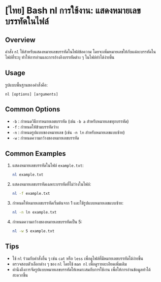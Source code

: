 # [ไทย] Bash nl การใช้งาน: แสดงหมายเลขบรรทัดในไฟล์

## Overview
คำสั่ง `nl` ใช้สำหรับแสดงหมายเลขบรรทัดในไฟล์ข้อความ โดยจะเพิ่มหมายเลขให้กับแต่ละบรรทัดในไฟล์ที่ระบุ ทำให้การอ่านและการอ้างอิงบรรทัดต่าง ๆ ในไฟล์ทำได้ง่ายขึ้น

## Usage
รูปแบบพื้นฐานของคำสั่งคือ:
```
nl [options] [arguments]
```

## Common Options
- `-b` : กำหนดวิธีการหมายเลขบรรทัด (เช่น `-b a` สำหรับหมายเลขทุกบรรทัด)
- `-f` : กำหนดให้ข้ามบรรทัดว่าง
- `-n` : กำหนดรูปแบบของหมายเลข (เช่น `-n ln` สำหรับหมายเลขแบบซ้าย)
- `-w` : กำหนดความกว้างของหมายเลขบรรทัด

## Common Examples
1. แสดงหมายเลขบรรทัดในไฟล์ `example.txt`:
   ```bash
   nl example.txt
   ```

2. แสดงหมายเลขบรรทัดเฉพาะบรรทัดที่ไม่ว่างในไฟล์:
   ```bash
   nl -f example.txt
   ```

3. กำหนดให้หมายเลขบรรทัดเริ่มต้นจาก 1 และใช้รูปแบบหมายเลขแบบซ้าย:
   ```bash
   nl -n ln example.txt
   ```

4. กำหนดความกว้างของหมายเลขบรรทัดเป็น 5:
   ```bash
   nl -w 5 example.txt
   ```

## Tips
- ใช้ `nl` ร่วมกับคำสั่งอื่น ๆ เช่น `cat` หรือ `less` เพื่อดูไฟล์ที่มีหมายเลขบรรทัดได้ง่ายขึ้น
- ตรวจสอบตัวเลือกต่าง ๆ ของ `nl` โดยใช้ `man nl` เพื่อดูรายละเอียดเพิ่มเติม
- คำนึงถึงการจัดรูปแบบหมายเลขบรรทัดให้เหมาะสมกับการใช้งาน เพื่อให้การอ่านข้อมูลทำได้สะดวกขึ้น